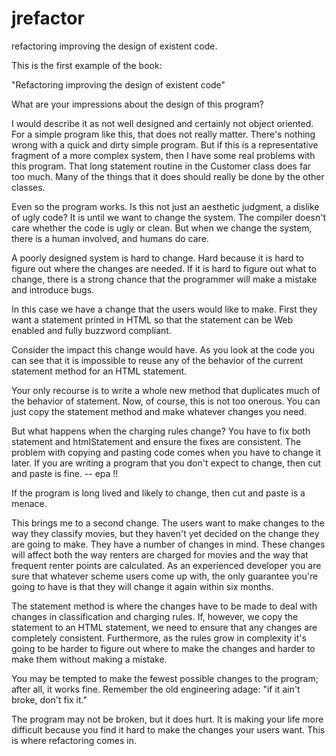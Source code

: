 jrefactor
=========

refactoring improving the design of existent code.

This is the first example of the book:

"Refactoring improving the design of existent code"

What are your impressions about the design of this program? 

I would describe it as not well designed and certainly not object oriented. 
For a simple program like this, that does not really matter. There's nothing wrong
with a quick and dirty simple program. But if this is a representative fragment of
a more complex system, then I have some real problems with this program. 
That long statement routine in the Customer class does far too much. 
Many of the things that it does should really be done by the other classes.

Even so the program works. Is this not just an aesthetic judgment, a dislike of ugly code?
It is until we want to change the system. The compiler doesn't care whether the code is ugly
or clean. But when we change the system, there is a human involved, and humans do care.

A poorly designed system is hard to change. Hard because it is hard to figure out 
where the changes are needed. If it is hard to figure out what to change, there is 
a strong chance that the programmer will make a mistake and introduce bugs.


In this case we have a change that the users would like to make. 
First they want a statement printed in HTML so that the statement can be Web enabled 
and fully buzzword compliant. 

Consider the impact this change would have. As you look at the code you can see 
that it is impossible to reuse any of the behavior of the current statement method
for an HTML statement. 

Your only recourse is to write a whole new method that duplicates much of the behavior of statement. 
Now, of course, this is not too onerous. You can just copy the statement method 
and make whatever changes you need.


But what happens when the charging rules change? You have to fix both statement
and htmlStatement and ensure the fixes are consistent. The problem with copying and pasting
code comes when you have to change it later. If you are writing a program that you
don't expect to change, then cut and paste is fine. -- epa !!

If the program is long lived and likely to change, then cut and paste is a menace.


This brings me to a second change.
The users want to make changes to the way they classify movies, but they haven't
yet decided on the change they are going to make. They have a number of changes in mind.
These changes will affect both the way renters are charged for movies and the way
that frequent renter points are calculated. As an experienced developer you are sure
that whatever scheme users come up with, the only guarantee you're going to have
is that they will change it again within six months.


The statement method is where the changes have to be made to deal with changes in classification and charging rules.
If, however, we copy the statement to an HTML statement, we need to ensure that 
any changes are completely consistent. Furthermore, as the rules grow in complexity
it's going to be harder to figure out where to make the changes and harder to make them without making a mistake.


You may be tempted to make the fewest possible changes to the program; after all,
it works fine. Remember the old engineering adage: "if it ain't broke, don't fix it."

The program may not be broken, but it does hurt. 
It is making your life more difficult because you find it hard to make the changes
your users want. This is where refactoring comes in.


